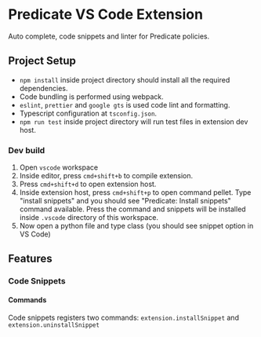 # Predicate VS Code Extension

Auto complete, code snippets and linter for Predicate policies.

## Project Setup

- `npm install` inside project directory should install all the required dependencies.
- Code bundling is performed using webpack.
- `eslint`, `prettier` and `google gts` is used code lint and formatting.
- Typescript configuration at `tsconfig.json`.
- `npm run test` inside project directory will run test files in extension dev host.

### Dev build

1. Open `vscode` workspace
2. Inside editor, press `cmd+shift+b` to compile extension.
3. Press `cmd+shift+d` to open extension host.
4. Inside extension host, press `cmd+shift+p` to open command pellet. Type "install snippets" and you should see "Predicate: Install snippets" command available. Press the command and snippets will be installed inside `.vscode` directory of this workspace.
5. Now open a python file and type class (you should see snippet option in VS Code)

## Features

### Code Snippets

#### Commands

Code snippets registers two commands: `extension.installSnippet` and `extension.uninstallSnippet`
